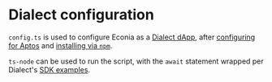 # Dialect configuration

`config.ts` is used to configure Econia as a [Dialect dApp], after [configuring for Aptos] and [installing via `npm`].

`ts-node` can be used to run the script, with the `await` statement wrapped per Dialect's [SDK examples].

[configuring for Aptos]: https://docs.dialect.to/documentation/messaging/typescript/configuration#aptos
[Dialect dApp]:          https://docs.dialect.to/documentation/notifications/dapp-setup
[installing via `npm`]:  https://docs.dialect.to/documentation/messaging/typescript/installation
[SDK examples]:          https://github.com/dialectlabs/sdk/tree/main/packages/sdk/examples